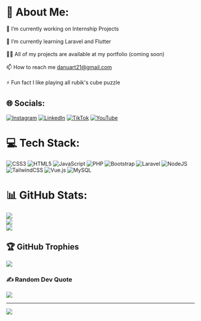 # 💫 About Me:
🔭 I’m currently working on Internship Projects<br><br>🌱 I’m currently learning Laravel and Flutter<br><br>👨‍💻 All of my projects are available at my portfolio (coming soon)<br><br>📫 How to reach me danuart21@gmail.com<br><br>⚡ Fun fact I like playing all rubik's cube puzzle


## 🌐 Socials:
[![Instagram](https://img.shields.io/badge/Instagram-%23E4405F.svg?logo=Instagram&logoColor=white)](https://instagram.com/dan.dev14) [![LinkedIn](https://img.shields.io/badge/LinkedIn-%230077B5.svg?logo=linkedin&logoColor=white)](https://www.linkedin.com/in/ida-danuartha-bb071a241) [![TikTok](https://img.shields.io/badge/TikTok-%23000000.svg?logo=TikTok&logoColor=white)](https://tiktok.com/@danu_art14) [![YouTube](https://img.shields.io/badge/YouTube-%23FF0000.svg?logo=YouTube&logoColor=white)](https://youtube.com/@danuartha1696) 

# 💻 Tech Stack:
![CSS3](https://img.shields.io/badge/css3-%231572B6.svg?style=for-the-badge&logo=css3&logoColor=white) ![HTML5](https://img.shields.io/badge/html5-%23E34F26.svg?style=for-the-badge&logo=html5&logoColor=white) ![JavaScript](https://img.shields.io/badge/javascript-%23323330.svg?style=for-the-badge&logo=javascript&logoColor=%23F7DF1E) ![PHP](https://img.shields.io/badge/php-%23777BB4.svg?style=for-the-badge&logo=php&logoColor=white) ![Bootstrap](https://img.shields.io/badge/bootstrap-%23563D7C.svg?style=for-the-badge&logo=bootstrap&logoColor=white) ![Laravel](https://img.shields.io/badge/laravel-%23FF2D20.svg?style=for-the-badge&logo=laravel&logoColor=white) ![NodeJS](https://img.shields.io/badge/node.js-6DA55F?style=for-the-badge&logo=node.js&logoColor=white) ![TailwindCSS](https://img.shields.io/badge/tailwindcss-%2338B2AC.svg?style=for-the-badge&logo=tailwind-css&logoColor=white) ![Vue.js](https://img.shields.io/badge/vuejs-%2335495e.svg?style=for-the-badge&logo=vuedotjs&logoColor=%234FC08D) ![MySQL](https://img.shields.io/badge/mysql-%2300f.svg?style=for-the-badge&logo=mysql&logoColor=white)
# 📊 GitHub Stats:
![](https://github-readme-stats.vercel.app/api?username=IdaDanuartha&theme=dark&hide_border=true&include_all_commits=true&count_private=false)<br/>
![](https://github-readme-streak-stats.herokuapp.com/?user=IdaDanuartha&theme=dark&hide_border=true)<br/>
![](https://github-readme-stats.vercel.app/api/top-langs/?username=IdaDanuartha&theme=dark&hide_border=true&include_all_commits=true&count_private=false&layout=compact)

## 🏆 GitHub Trophies
![](https://github-profile-trophy.vercel.app/?username=IdaDanuartha&theme=radical&no-frame=true&no-bg=false&margin-w=4)

### ✍️ Random Dev Quote
![](https://quotes-github-readme.vercel.app/api?type=horizontal&theme=radical)

---
[![](https://visitcount.itsvg.in/api?id=IdaDanuartha&icon=5&color=0)](https://visitcount.itsvg.in)

<!-- Proudly created with GPRM ( https://gprm.itsvg.in ) -->
